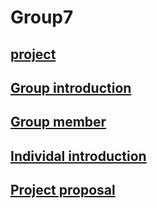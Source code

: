 
# Group7 
## [project](https://github.com/TKUIITFCChang/POSS107G07/blob/master/index.php)
## [Group introduction](https://github.com/TKUIITFCChang/POSS107G07/blob/master/Project/GroupIntroduction.txt)
## [Group member](https://github.com/TKUIITFCChang/POSS107G07/blob/master/groupmember.txt)
## [Individal introduction](https://github.com/TKUIITFCChang/POSS107G07/blob/master/individal%20introduction.txt)
## [Project proposal](https://github.com/TKUIITFCChang/POSS107G07/blob/master/Project/project%20proposal.txt)

